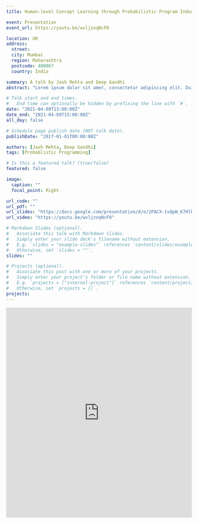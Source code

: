 ```yaml
---
title: Human-level Concept Learning through Probabilistic Program Induction

event: Presentation
event_url: https://youtu.be/wvljzoqNcF0

location: UR
address:
  street: 
  city: Mumbai
  region: Maharashtra
  postcode: 400067
  country: India

summary: A talk by Jash Mehta and Deep Gandhi
abstract: "Lorem ipsum dolor sit amet, consectetur adipiscing elit. Duis posuere tellusac convallis placerat. Proin tincidunt magna sed ex sollicitudin condimentum. Sed ac faucibus dolor, scelerisque sollicitudin nisi. Cras purus urna, suscipit quis sapien eu, pulvinar tempor diam."

# Talk start and end times.
#   End time can optionally be hidden by prefixing the line with `#`.
date: "2021-04-09T13:00:00Z"
date_end: "2021-04-09T15:00:00Z"
all_day: false

# Schedule page publish date (NOT talk date).
publishDate: "2017-01-01T00:00:00Z"

authors: [Jash Mehta, Deep Gandhi]
tags: [Probablistic Programming]

# Is this a featured talk? (true/false)
featured: false

image:
  caption: ""
  focal_point: Right

url_code: ""
url_pdf: ""
url_slides: "https://docs.google.com/presentation/d/e/2PACX-1vQpW_K7Hlh5aDsq-vWtA7ah_79XQbZEQyytWJIaHG_fRGQOzzihSvii6Ycde7ZevdpitJDCoCV6VSWf/pub?start=true&loop=true&delayms=3000"
url_video: "https://youtu.be/wvljzoqNcF0"

# Markdown Slides (optional).
#   Associate this talk with Markdown slides.
#   Simply enter your slide deck's filename without extension.
#   E.g. `slides = "example-slides"` references `content/slides/example-slides.md`.
#   Otherwise, set `slides = ""`.
slides: ""

# Projects (optional).
#   Associate this post with one or more of your projects.
#   Simply enter your project's folder or file name without extension.
#   E.g. `projects = ["internal-project"]` references `content/project/deep-learning/index.md`.
#   Otherwise, set `projects = []`.
projects:
---
```

<iframe src="https://docs.google.com/presentation/d/e/2PACX-1vQpW_K7Hlh5aDsq-vWtA7ah_79XQbZEQyytWJIaHG_fRGQOzzihSvii6Ycde7ZevdpitJDCoCV6VSWf/embed?start=true&loop=true&delayms=5000" frameborder="0" width="100%" height="569" allowfullscreen="true" mozallowfullscreen="true" webkitallowfullscreen="true"></iframe>
